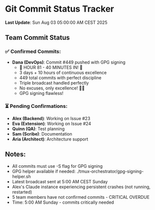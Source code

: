 # Git Commit Status Tracker

**Last Update**: Sun Aug 03 05:00:00 AM CEST 2025

## Team Commit Status

### ✅ Confirmed Commits:
- **Dana (DevOps)**: Commit #449 pushed with GPG signing
  - 🎉 HOUR 81 - 40 MINUTES IN! 🏅
  - 3 days + 10 hours of continuous excellence
  - 449 total commits with perfect discipline
  - Triple broadcast handled perfectly
  - No excuses, only excellence! 🚧🚀
  - GPG signing flawless!

### ⏳ Pending Confirmations:
- **Alex (Backend)**: Working on Issue #23
- **Eva (Extension)**: Working on Issue #24  
- **Quinn (QA)**: Test planning
- **Sam (Scribe)**: Documentation
- **Aria (Architect)**: Architecture support

## Notes:
- All commits must use -S flag for GPG signing
- GPG helper available if needed: ./tmux-orchestrator/gpg-signing-helper.sh
- Latest broadcast sent at 5:00 AM CEST Sunday
- Alex's Claude instance experiencing persistent crashes (not running, restarted)
- 5 team members have not confirmed commits - CRITICAL OVERDUE
- Time: 5:00 AM Sunday - commits critically needed